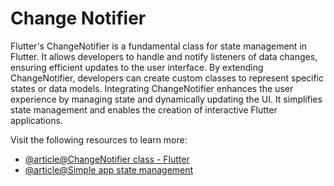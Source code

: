 # Change Notifier

Flutter's ChangeNotifier is a fundamental class for state management in Flutter. It allows developers to handle and notify listeners of data changes, ensuring efficient updates to the user interface. By extending ChangeNotifier, developers can create custom classes to represent specific states or data models. Integrating ChangeNotifier enhances the user experience by managing state and dynamically updating the UI. It simplifies state management and enables the creation of interactive Flutter applications.

Visit the following resources to learn more:

- [@article@ChangeNotifier class - Flutter](https://api.flutter.dev/flutter/foundation/ChangeNotifier-class.html)
- [@article@Simple app state management](https://docs.flutter.dev/data-and-backend/state-mgmt/simple)